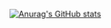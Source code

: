[![Anurag's GitHub stats](https://github-readme-stats.vercel.app/api?username=douzooo)](https://github.com/anuraghazra/github-readme-stats)

